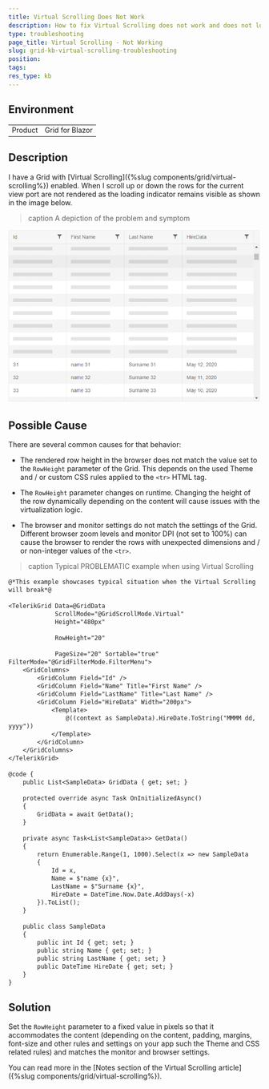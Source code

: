 ```yaml
---
title: Virtual Scrolling Does Not Work
description: How to fix Virtual Scrolling does not work and does not load data.
type: troubleshooting
page_title: Virtual Scrolling - Not Working
slug: grid-kb-virtual-scrolling-troubleshooting
position:
tags:
res_type: kb
---
```


## Environment
<table>
	<tbody>
		<tr>
			<td>Product</td>
			<td>Grid for Blazor</td>
		</tr>
	</tbody>
</table>


## Description
I have a Grid with [Virtual Scrolling]({%slug components/grid/virtual-scrolling%}) enabled. When I scroll up or down the rows for the current view port are not rendered as the loading indicator remains visible as shown in the image below.

>caption A depiction of the problem and symptom

![Blazor Virtual Scrolling Loading Indicator](images/virtual-scrolling-loading-indicator.png)


## Possible Cause

There are several common causes for that behavior:

* The rendered row height in the browser does not match the value set to the `RowHeight` parameter of the Grid. This depends on the used Theme and / or custom CSS rules applied to the `<tr>` HTML tag.

* The `RowHeight` parameter changes on runtime. Changing the height of the row dynamically depending on the content will cause issues with the virtualization logic.

* The browser and monitor settings do not match the settings of the Grid. Different browser zoom levels and monitor DPI (not set to 100%) can cause the browser to render the rows with unexpected dimensions and / or non-integer values of the `<tr>`.

>caption Typical PROBLEMATIC example when using Virtual Scrolling

````RAZOR
@*This example showcases typical situation when the Virtual Scrolling will break*@

<TelerikGrid Data=@GridData
             ScrollMode="@GridScrollMode.Virtual"
             Height="480px" 
             
             RowHeight="20"
             
             PageSize="20" Sortable="true" FilterMode="@GridFilterMode.FilterMenu">
    <GridColumns>
        <GridColumn Field="Id" />
        <GridColumn Field="Name" Title="First Name" />
        <GridColumn Field="LastName" Title="Last Name" />
        <GridColumn Field="HireData" Width="200px">
            <Template>
                @((context as SampleData).HireDate.ToString("MMMM dd, yyyy"))
            </Template>
        </GridColumn>
    </GridColumns>
</TelerikGrid>

@code {
    public List<SampleData> GridData { get; set; }

    protected override async Task OnInitializedAsync()
    {
        GridData = await GetData();
    }

    private async Task<List<SampleData>> GetData()
    {
        return Enumerable.Range(1, 1000).Select(x => new SampleData
        {
            Id = x,
            Name = $"name {x}",
            LastName = $"Surname {x}",
            HireDate = DateTime.Now.Date.AddDays(-x)
        }).ToList();
    }

    public class SampleData
    {
        public int Id { get; set; }
        public string Name { get; set; }
        public string LastName { get; set; }
        public DateTime HireDate { get; set; }
    }
}
````


## Solution
Set the `RowHeight` parameter to a fixed value in pixels so that it accommodates the content (depending on the content, padding, margins, font-size and other rules and settings on your app such the Theme and CSS related rules) and matches the monitor and browser settings.

You can read more in the [Notes section of the Virtual Scrolling article]({%slug components/grid/virtual-scrolling%}).
